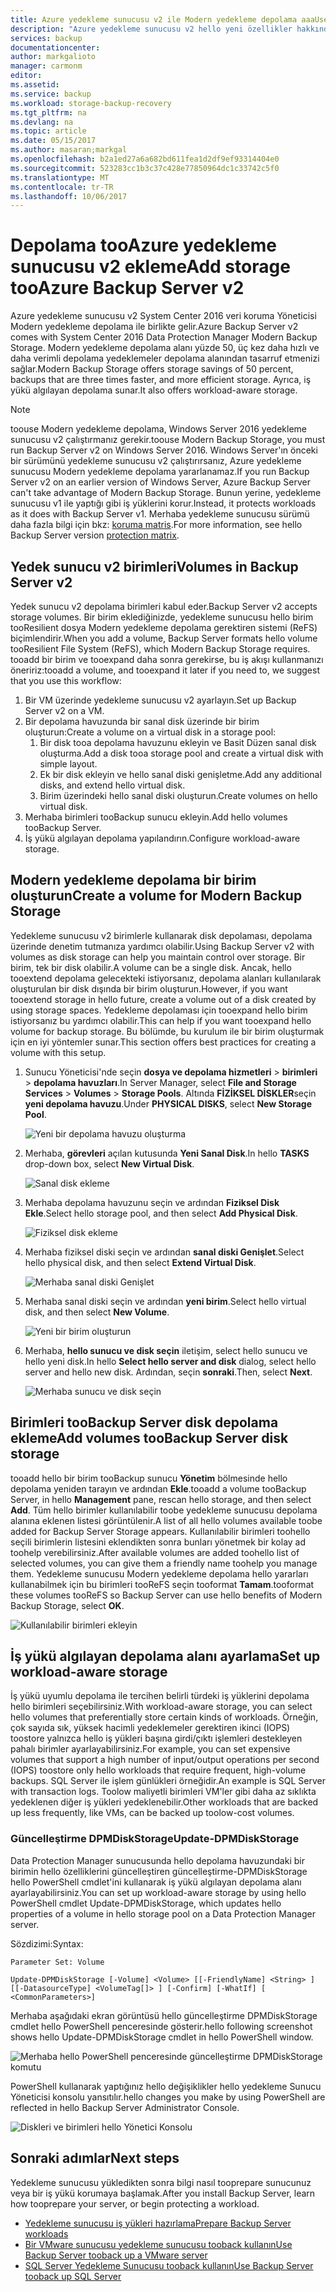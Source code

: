 ```yaml
---
title: Azure yedekleme sunucusu v2 ile Modern yedekleme depolama aaaUse | Microsoft Docs
description: "Azure yedekleme sunucusu v2 hello yeni özellikler hakkında bilgi edinin. Bu makalede nasıl tooupgrade yedekleme sunucusu yüklemenizi."
services: backup
documentationcenter: 
author: markgalioto
manager: carmonm
editor: 
ms.assetid: 
ms.service: backup
ms.workload: storage-backup-recovery
ms.tgt_pltfrm: na
ms.devlang: na
ms.topic: article
ms.date: 05/15/2017
ms.author: masaran;markgal
ms.openlocfilehash: b2a1ed27a6a682bd611fea1d2df9ef93314404e0
ms.sourcegitcommit: 523283cc1b3c37c428e77850964dc1c33742c5f0
ms.translationtype: MT
ms.contentlocale: tr-TR
ms.lasthandoff: 10/06/2017
---
```

# <a name="add-storage-tooazure-backup-server-v2"></a><span data-ttu-id="c8565-104">Depolama tooAzure yedekleme sunucusu v2 ekleme</span><span class="sxs-lookup"><span data-stu-id="c8565-104">Add storage tooAzure Backup Server v2</span></span>

<span data-ttu-id="c8565-105">Azure yedekleme sunucusu v2 System Center 2016 veri koruma Yöneticisi Modern yedekleme depolama ile birlikte gelir.</span><span class="sxs-lookup"><span data-stu-id="c8565-105">Azure Backup Server v2 comes with System Center 2016 Data Protection Manager Modern Backup Storage.</span></span> <span data-ttu-id="c8565-106">Modern yedekleme depolama alanı yüzde 50, üç kez daha hızlı ve daha verimli depolama yedeklemeler depolama alanından tasarruf etmenizi sağlar.</span><span class="sxs-lookup"><span data-stu-id="c8565-106">Modern Backup Storage offers storage savings of 50 percent, backups that are three times faster, and more efficient storage.</span></span> <span data-ttu-id="c8565-107">Ayrıca, iş yükü algılayan depolama sunar.</span><span class="sxs-lookup"><span data-stu-id="c8565-107">It also offers workload-aware storage.</span></span> 

> [!NOTE]
> <span data-ttu-id="c8565-108">toouse Modern yedekleme depolama, Windows Server 2016 yedekleme sunucusu v2 çalıştırmanız gerekir.</span><span class="sxs-lookup"><span data-stu-id="c8565-108">toouse Modern Backup Storage, you must run Backup Server v2 on Windows Server 2016.</span></span> <span data-ttu-id="c8565-109">Windows Server'ın önceki bir sürümünü yedekleme sunucusu v2 çalıştırırsanız, Azure yedekleme sunucusu Modern yedekleme depolama yararlanamaz.</span><span class="sxs-lookup"><span data-stu-id="c8565-109">If you run Backup Server v2 on an earlier version of Windows Server, Azure Backup Server can't take advantage of Modern Backup Storage.</span></span> <span data-ttu-id="c8565-110">Bunun yerine, yedekleme sunucusu v1 ile yaptığı gibi iş yüklerini korur.</span><span class="sxs-lookup"><span data-stu-id="c8565-110">Instead, it protects workloads as it does with Backup Server v1.</span></span> <span data-ttu-id="c8565-111">Merhaba yedekleme sunucusu sürümü daha fazla bilgi için bkz: [koruma matris](backup-mabs-protection-matrix.md).</span><span class="sxs-lookup"><span data-stu-id="c8565-111">For more information, see hello Backup Server version [protection matrix](backup-mabs-protection-matrix.md).</span></span>

## <a name="volumes-in-backup-server-v2"></a><span data-ttu-id="c8565-112">Yedek sunucu v2 birimleri</span><span class="sxs-lookup"><span data-stu-id="c8565-112">Volumes in Backup Server v2</span></span>

<span data-ttu-id="c8565-113">Yedek sunucu v2 depolama birimleri kabul eder.</span><span class="sxs-lookup"><span data-stu-id="c8565-113">Backup Server v2 accepts storage volumes.</span></span> <span data-ttu-id="c8565-114">Bir birim eklediğinizde, yedekleme sunucusu hello birim tooResilient dosya Modern yedekleme depolama gerektiren sistemi (ReFS) biçimlendirir.</span><span class="sxs-lookup"><span data-stu-id="c8565-114">When you add a volume, Backup Server formats hello volume tooResilient File System (ReFS), which Modern Backup Storage requires.</span></span> <span data-ttu-id="c8565-115">tooadd bir birim ve tooexpand daha sonra gerekirse, bu iş akışı kullanmanızı öneririz:</span><span class="sxs-lookup"><span data-stu-id="c8565-115">tooadd a volume, and tooexpand it later if you need to, we suggest that you use this workflow:</span></span>

1.  <span data-ttu-id="c8565-116">Bir VM üzerinde yedekleme sunucusu v2 ayarlayın.</span><span class="sxs-lookup"><span data-stu-id="c8565-116">Set up Backup Server v2 on a VM.</span></span>
2.  <span data-ttu-id="c8565-117">Bir depolama havuzunda bir sanal disk üzerinde bir birim oluşturun:</span><span class="sxs-lookup"><span data-stu-id="c8565-117">Create a volume on a virtual disk in a storage pool:</span></span>
    1.  <span data-ttu-id="c8565-118">Bir disk tooa depolama havuzunu ekleyin ve Basit Düzen sanal disk oluşturma.</span><span class="sxs-lookup"><span data-stu-id="c8565-118">Add a disk tooa storage pool and create a virtual disk with simple layout.</span></span>
    2.  <span data-ttu-id="c8565-119">Ek bir disk ekleyin ve hello sanal diski genişletme.</span><span class="sxs-lookup"><span data-stu-id="c8565-119">Add any additional disks, and extend hello virtual disk.</span></span>
    3.  <span data-ttu-id="c8565-120">Birim üzerindeki hello sanal diski oluşturun.</span><span class="sxs-lookup"><span data-stu-id="c8565-120">Create volumes on hello virtual disk.</span></span>
3.  <span data-ttu-id="c8565-121">Merhaba birimleri tooBackup sunucu ekleyin.</span><span class="sxs-lookup"><span data-stu-id="c8565-121">Add hello volumes tooBackup Server.</span></span>
4.  <span data-ttu-id="c8565-122">İş yükü algılayan depolama yapılandırın.</span><span class="sxs-lookup"><span data-stu-id="c8565-122">Configure workload-aware storage.</span></span>

## <a name="create-a-volume-for-modern-backup-storage"></a><span data-ttu-id="c8565-123">Modern yedekleme depolama bir birim oluşturun</span><span class="sxs-lookup"><span data-stu-id="c8565-123">Create a volume for Modern Backup Storage</span></span>

<span data-ttu-id="c8565-124">Yedekleme sunucusu v2 birimlerle kullanarak disk depolaması, depolama üzerinde denetim tutmanıza yardımcı olabilir.</span><span class="sxs-lookup"><span data-stu-id="c8565-124">Using Backup Server v2 with volumes as disk storage can help you maintain control over storage.</span></span> <span data-ttu-id="c8565-125">Bir birim, tek bir disk olabilir.</span><span class="sxs-lookup"><span data-stu-id="c8565-125">A volume can be a single disk.</span></span> <span data-ttu-id="c8565-126">Ancak, hello tooextend depolama gelecekteki istiyorsanız, depolama alanları kullanılarak oluşturulan bir disk dışında bir birim oluşturun.</span><span class="sxs-lookup"><span data-stu-id="c8565-126">However, if you want tooextend storage in hello future, create a volume out of a disk created by using storage spaces.</span></span> <span data-ttu-id="c8565-127">Yedekleme depolaması için tooexpand hello birim istiyorsanız bu yardımcı olabilir.</span><span class="sxs-lookup"><span data-stu-id="c8565-127">This can help if you want tooexpand hello volume for backup storage.</span></span> <span data-ttu-id="c8565-128">Bu bölümde, bu kurulum ile bir birim oluşturmak için en iyi yöntemler sunar.</span><span class="sxs-lookup"><span data-stu-id="c8565-128">This section offers best practices for creating a volume with this setup.</span></span>

1. <span data-ttu-id="c8565-129">Sunucu Yöneticisi'nde seçin **dosya ve depolama hizmetleri** > **birimleri** > **depolama havuzları**.</span><span class="sxs-lookup"><span data-stu-id="c8565-129">In Server Manager, select **File and Storage Services** > **Volumes** > **Storage Pools**.</span></span> <span data-ttu-id="c8565-130">Altında **FİZİKSEL DİSKLER**seçin **yeni depolama havuzu**.</span><span class="sxs-lookup"><span data-stu-id="c8565-130">Under **PHYSICAL DISKS**, select **New Storage Pool**.</span></span> 

    ![Yeni bir depolama havuzu oluşturma](./media/backup-mabs-add-storage/mabs-add-storage-1.png)

2. <span data-ttu-id="c8565-132">Merhaba, **görevleri** açılan kutusunda **Yeni Sanal Disk**.</span><span class="sxs-lookup"><span data-stu-id="c8565-132">In hello **TASKS** drop-down box, select **New Virtual Disk**.</span></span>

    ![Sanal disk ekleme](./media/backup-mabs-add-storage/mabs-add-storage-2.png)

3. <span data-ttu-id="c8565-134">Merhaba depolama havuzunu seçin ve ardından **Fiziksel Disk Ekle**.</span><span class="sxs-lookup"><span data-stu-id="c8565-134">Select hello storage pool, and then select **Add Physical Disk**.</span></span>

    ![Fiziksel disk ekleme](./media/backup-mabs-add-storage/mabs-add-storage-3.png)

4. <span data-ttu-id="c8565-136">Merhaba fiziksel diski seçin ve ardından **sanal diski Genişlet**.</span><span class="sxs-lookup"><span data-stu-id="c8565-136">Select hello physical disk, and then select **Extend Virtual Disk**.</span></span>

    ![Merhaba sanal diski Genişlet](./media/backup-mabs-add-storage/mabs-add-storage-4.png)

5. <span data-ttu-id="c8565-138">Merhaba sanal diski seçin ve ardından **yeni birim**.</span><span class="sxs-lookup"><span data-stu-id="c8565-138">Select hello virtual disk, and then select **New Volume**.</span></span>

    ![Yeni bir birim oluşturun](./media/backup-mabs-add-storage/mabs-add-storage-5.png)

6. <span data-ttu-id="c8565-140">Merhaba, **hello sunucu ve disk seçin** iletişim, select hello sunucu ve hello yeni disk.</span><span class="sxs-lookup"><span data-stu-id="c8565-140">In hello **Select hello server and disk** dialog, select hello server and hello new disk.</span></span> <span data-ttu-id="c8565-141">Ardından, seçin **sonraki**.</span><span class="sxs-lookup"><span data-stu-id="c8565-141">Then, select **Next**.</span></span>

    ![Merhaba sunucu ve disk seçin](./media/backup-mabs-add-storage/mabs-add-storage-6.png)

## <a name="add-volumes-toobackup-server-disk-storage"></a><span data-ttu-id="c8565-143">Birimleri tooBackup Server disk depolama ekleme</span><span class="sxs-lookup"><span data-stu-id="c8565-143">Add volumes tooBackup Server disk storage</span></span>

<span data-ttu-id="c8565-144">tooadd hello bir birim tooBackup sunucu **Yönetim** bölmesinde hello depolama yeniden tarayın ve ardından **Ekle**.</span><span class="sxs-lookup"><span data-stu-id="c8565-144">tooadd a volume tooBackup Server, in hello **Management** pane, rescan hello storage, and then select **Add**.</span></span> <span data-ttu-id="c8565-145">Tüm hello birimler kullanılabilir toobe yedekleme sunucusu depolama alanına eklenen listesi görüntülenir.</span><span class="sxs-lookup"><span data-stu-id="c8565-145">A list of all hello volumes available toobe added for Backup Server Storage appears.</span></span> <span data-ttu-id="c8565-146">Kullanılabilir birimleri toohello seçili birimlerin listesini eklendikten sonra bunları yönetmek bir kolay ad toohelp verebilirsiniz.</span><span class="sxs-lookup"><span data-stu-id="c8565-146">After available volumes are added toohello list of selected volumes, you can give them a friendly name toohelp you manage them.</span></span> <span data-ttu-id="c8565-147">Yedekleme sunucusu Modern yedekleme depolama hello yararları kullanabilmek için bu birimleri tooReFS seçin tooformat **Tamam**.</span><span class="sxs-lookup"><span data-stu-id="c8565-147">tooformat these volumes tooReFS so Backup Server can use hello benefits of Modern Backup Storage, select **OK**.</span></span>

![Kullanılabilir birimleri ekleyin](./media/backup-mabs-add-storage/mabs-add-storage-7.png)

## <a name="set-up-workload-aware-storage"></a><span data-ttu-id="c8565-149">İş yükü algılayan depolama alanı ayarlama</span><span class="sxs-lookup"><span data-stu-id="c8565-149">Set up workload-aware storage</span></span>

<span data-ttu-id="c8565-150">İş yükü uyumlu depolama ile tercihen belirli türdeki iş yüklerini depolama hello birimleri seçebilirsiniz.</span><span class="sxs-lookup"><span data-stu-id="c8565-150">With workload-aware storage, you can select hello volumes that preferentially store certain kinds of workloads.</span></span> <span data-ttu-id="c8565-151">Örneğin, çok sayıda sık, yüksek hacimli yedeklemeler gerektiren ikinci (IOPS) toostore yalnızca hello iş yükleri başına girdi/çıktı işlemleri destekleyen pahalı birimler ayarlayabilirsiniz.</span><span class="sxs-lookup"><span data-stu-id="c8565-151">For example, you can set expensive volumes that support a high number of input/output operations per second (IOPS) toostore only hello workloads that require frequent, high-volume backups.</span></span> <span data-ttu-id="c8565-152">SQL Server ile işlem günlükleri örneğidir.</span><span class="sxs-lookup"><span data-stu-id="c8565-152">An example is SQL Server with transaction logs.</span></span> <span data-ttu-id="c8565-153">Toolow maliyetli birimleri VM'ler gibi daha az sıklıkta yedeklenen diğer iş yükleri yedeklenebilir.</span><span class="sxs-lookup"><span data-stu-id="c8565-153">Other workloads that are backed up less frequently, like VMs, can be backed up toolow-cost volumes.</span></span>

### <a name="update-dpmdiskstorage"></a><span data-ttu-id="c8565-154">Güncelleştirme DPMDiskStorage</span><span class="sxs-lookup"><span data-stu-id="c8565-154">Update-DPMDiskStorage</span></span>

<span data-ttu-id="c8565-155">Data Protection Manager sunucusunda hello depolama havuzundaki bir birimin hello özelliklerini güncelleştiren güncelleştirme-DPMDiskStorage hello PowerShell cmdlet'ini kullanarak iş yükü algılayan depolama alanı ayarlayabilirsiniz.</span><span class="sxs-lookup"><span data-stu-id="c8565-155">You can set up workload-aware storage by using hello PowerShell cmdlet Update-DPMDiskStorage, which updates hello properties of a volume in hello storage pool on a Data Protection Manager server.</span></span>

<span data-ttu-id="c8565-156">Sözdizimi:</span><span class="sxs-lookup"><span data-stu-id="c8565-156">Syntax:</span></span>

`Parameter Set: Volume`

```
Update-DPMDiskStorage [-Volume] <Volume> [[-FriendlyName] <String> ] [[-DatasourceType] <VolumeTag[]> ] [-Confirm] [-WhatIf] [ <CommonParameters>]
```
<span data-ttu-id="c8565-157">Merhaba aşağıdaki ekran görüntüsü hello güncelleştirme DPMDiskStorage cmdlet hello PowerShell penceresinde gösterir.</span><span class="sxs-lookup"><span data-stu-id="c8565-157">hello following screenshot shows hello Update-DPMDiskStorage cmdlet in hello PowerShell window.</span></span>

![Merhaba hello PowerShell penceresinde güncelleştirme DPMDiskStorage komutu](./media/backup-mabs-add-storage/mabs-add-storage-8.png)

<span data-ttu-id="c8565-159">PowerShell kullanarak yaptığınız hello değişiklikler hello yedekleme Sunucu Yöneticisi konsolu yansıtılır.</span><span class="sxs-lookup"><span data-stu-id="c8565-159">hello changes you make by using PowerShell are reflected in hello Backup Server Administrator Console.</span></span>

![Diskleri ve birimleri hello Yönetici Konsolu](./media/backup-mabs-add-storage/mabs-add-storage-9.png)

## <a name="next-steps"></a><span data-ttu-id="c8565-161">Sonraki adımlar</span><span class="sxs-lookup"><span data-stu-id="c8565-161">Next steps</span></span>
<span data-ttu-id="c8565-162">Yedekleme sunucusu yükledikten sonra bilgi nasıl tooprepare sunucunuz veya bir iş yükü korumaya başlamak.</span><span class="sxs-lookup"><span data-stu-id="c8565-162">After you install Backup Server, learn how tooprepare your server, or begin protecting a workload.</span></span>

- [<span data-ttu-id="c8565-163">Yedekleme sunucusu iş yükleri hazırlama</span><span class="sxs-lookup"><span data-stu-id="c8565-163">Prepare Backup Server workloads</span></span>](backup-azure-microsoft-azure-backup.md)
- [<span data-ttu-id="c8565-164">Bir VMware sunucusu yedekleme sunucusu tooback kullanın</span><span class="sxs-lookup"><span data-stu-id="c8565-164">Use Backup Server tooback up a VMware server</span></span>](backup-azure-backup-server-vmware.md)
- [<span data-ttu-id="c8565-165">SQL Server Yedekleme Sunucusu tooback kullanın</span><span class="sxs-lookup"><span data-stu-id="c8565-165">Use Backup Server tooback up SQL Server</span></span>](backup-azure-sql-mabs.md)

